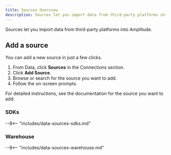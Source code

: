 ```yaml
---
title: Sources Overview
description: Sources let you import data from third-party platforms into Amplitude. 
---
```


Sources let you import data from third-party platforms into Amplitude. 

## Add a source

You can add a new source in just a few clicks. 

1. From Data, click **Sources** in the Connections section. 
2. Click **Add Source**.
3. Browse or search for the source you want to add. 
4. Follow the on-screen prompts. 

For detailed instructions, see the documentation for the source you want to add. 

### SDKs

<!-- #### Work with Ampli -->

<!-- Consider breaking out SDKs by Web, Mobile, Server -->

<!-- This content is used in several places. Make changes to includes/data-sources-sdks.md -->

--8<-- "includes/data-sources-sdks.md"

### Warehouse

<!-- This content is used in several places. Make changes to includes/data-sources-warehouse.md -->

--8<-- "includes/data-sources-warehouse.md"

<!-- ### HTTT -->

<!-- ### Cloud apps -->

<!-- ### Third party -->

<!-- Shopify, GTM, Adobe, Segment, mParticle, Rudderstack -->
